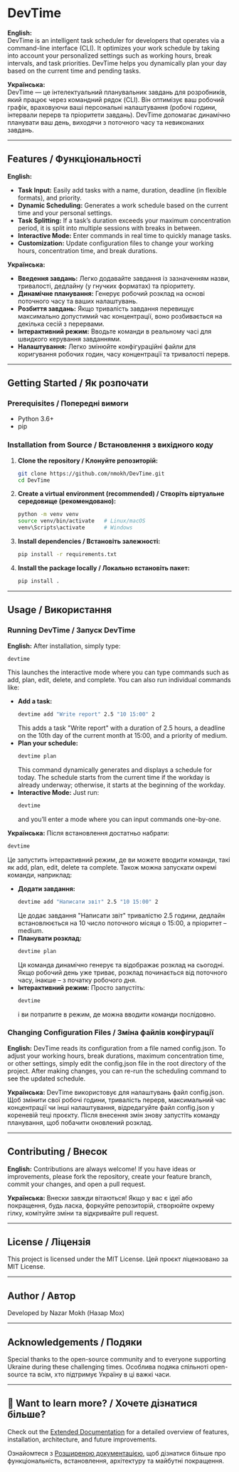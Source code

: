 # DevTime

**English:**  
DevTime is an intelligent task scheduler for developers that operates via a command-line interface (CLI). It optimizes your work schedule by taking into account your personalized settings such as working hours, break intervals, and task priorities. DevTime helps you dynamically plan your day based on the current time and pending tasks.

**Українська:**  
DevTime — це інтелектуальний планувальник завдань для розробників, який працює через командний рядок (CLI). Він оптимізує ваш робочий графік, враховуючи ваші персональні налаштування (робочі години, інтервали перерв та пріоритети завдань). DevTime допомагає динамічно планувати ваш день, виходячи з поточного часу та невиконаних завдань.

---

## Features / Функціональності

**English:**
- **Task Input:** Easily add tasks with a name, duration, deadline (in flexible formats), and priority.
- **Dynamic Scheduling:** Generates a work schedule based on the current time and your personal settings.
- **Task Splitting:** If a task’s duration exceeds your maximum concentration period, it is split into multiple sessions with breaks in between.
- **Interactive Mode:** Enter commands in real time to quickly manage tasks.
- **Customization:** Update configuration files to change your working hours, concentration time, and break durations.

**Українська:**
- **Введення завдань:** Легко додавайте завдання із зазначенням назви, тривалості, дедлайну (у гнучких форматах) та пріоритету.
- **Динамічне планування:** Генерує робочий розклад на основі поточного часу та ваших налаштувань.
- **Розбиття завдань:** Якщо тривалість завдання перевищує максимально допустимий час концентрації, воно розбивається на декілька сесій з перервами.
- **Інтерактивний режим:** Вводьте команди в реальному часі для швидкого керування завданнями.
- **Налаштування:** Легко змінюйте конфігураційні файли для коригування робочих годин, часу концентрації та тривалості перерв.

---

## Getting Started / Як розпочати

### Prerequisites / Попередні вимоги
- Python 3.6+
- pip

### Installation from Source / Встановлення з вихідного коду

1. **Clone the repository / Клонуйте репозиторій:**
    ```bash
    git clone https://github.com/nmokh/DevTime.git
    cd DevTime
    ```

2. **Create a virtual environment (recommended) / Створіть віртуальне середовище (рекомендовано):**
    ```bash
    python -m venv venv
    source venv/bin/activate   # Linux/macOS
    venv\Scripts\activate      # Windows
    ```

3. **Install dependencies / Встановіть залежності:**
    ```bash
    pip install -r requirements.txt
    ```

4. **Install the package locally / Локально встановіть пакет:**
    ```bash
    pip install .
    ```

---

## Usage / Використання

### Running DevTime / Запуск DevTime
**English:**
After installation, simply type:
```bash
devtime
```
This launches the interactive mode where you can type commands such as add, plan, edit, delete, and complete. You can also run individual commands like:

- **Add a task:**
    ```bash
    devtime add "Write report" 2.5 "10 15:00" 2
    ```
    This adds a task "Write report" with a duration of 2.5 hours, a deadline on the 10th day of the current month at 15:00, and a priority of medium.
- **Plan your schedule:**
    ```bash
    devtime plan
    ```
    This command dynamically generates and displays a schedule for today. The schedule starts from the current time if the workday is already underway; otherwise, it starts at the beginning of the workday.
- **Interactive Mode:**
    Just run:
    ```bash
    devtime
    ```
    and you’ll enter a mode where you can input commands one-by-one.

**Українська:**
Після встановлення достатньо набрати:
```bash
devtime
```
Це запустить інтерактивний режим, де ви можете вводити команди, такі як add, plan, edit, delete та complete. Також можна запускати окремі команди, наприклад:

- **Додати завдання:**
    ```bash
    devtime add "Написати звіт" 2.5 "10 15:00" 2
    ```
    Це додає завдання "Написати звіт" тривалістю 2.5 години, дедлайн встановлюється на 10 число поточного місяця о 15:00, а пріоритет – medium.
- **Планувати розклад:**
    ```bash
    devtime plan
    ```
    Ця команда динамічно генерує та відображає розклад на сьогодні. Якщо робочий день уже триває, розклад починається від поточного часу, інакше – з початку робочого дня.
- **Інтерактивний режим:**
    Просто запустіть:
    ```bash
    devtime
    ```
    і ви потрапите в режим, де можна вводити команди послідовно.

### Changing Configuration Files / Зміна файлів конфігурації

**English:**
DevTime reads its configuration from a file named config.json. To adjust your working hours, break durations, maximum concentration time, or other settings, simply edit the config.json file in the root directory of the project. After making changes, you can re-run the scheduling command to see the updated schedule.

**Українська:**
DevTime використовує для налаштувань файл config.json. Щоб змінити свої робочі години, тривалість перерв, максимальний час концентрації чи інші налаштування, відредагуйте файл config.json у кореневій теці проєкту. Після внесення змін знову запустіть команду планування, щоб побачити оновлений розклад.

---

## Contributing / Внесок

**English:**
Contributions are always welcome! If you have ideas or improvements, please fork the repository, create your feature branch, commit your changes, and open a pull request.

**Українська:**
Внески завжди вітаються! Якщо у вас є ідеї або покращення, будь ласка, форкуйте репозиторій, створюйте окрему гілку, комітуйте зміни та відкривайте pull request.

---

## License / Ліцензія

This project is licensed under the MIT License.
Цей проєкт ліцензовано за MIT License.

---

## Author / Автор

Developed by Nazar Mokh (Назар Мох)

---

## Acknowledgements / Подяки

Special thanks to the open-source community and to everyone supporting Ukraine during these challenging times.
Особлива подяка спільноті open-source та всім, хто підтримує Україну в ці важкі часи.

---

## 📖 Want to learn more? / Хочете дізнатися більше?  
Check out the [Extended Documentation](docs/Extended_Documentation.md) for a detailed overview of features, installation, architecture, and future improvements.  

Ознайомтеся з [Розширеною документацією](docs/Extended_Documentation.md), щоб дізнатися більше про функціональність, встановлення, архітектуру та майбутні покращення.
